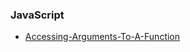 ### JavaScript 
- [Accessing-Arguments-To-A-Function](JavaScript/arguments/Accessing-Arguments-To-A-Function%20.md)